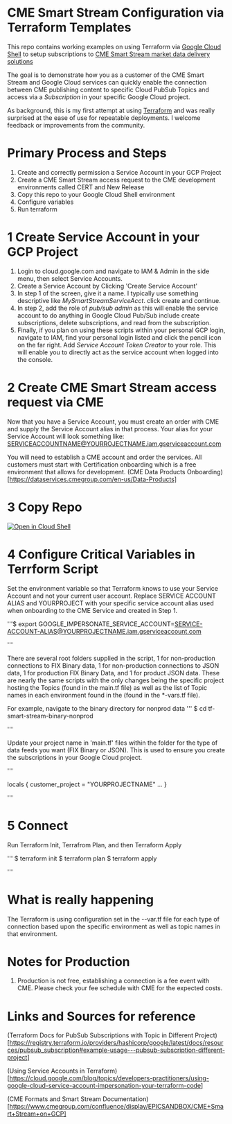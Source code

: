 # CME Smart Stream Configuration via Terraform Templates 

This repo contains working examples on using Terraform via [Google Cloud Shell](https://cloud.google.com/shell) to setup subscriptions to [CME Smart Stream market data delivery solutions](https://www.cmegroup.com/market-data/connect-data/cloud-mdp.html)

The goal is to demonstrate how you as a customer of the CME Smart Stream and Google Cloud services can quickly enable the connection between CME publishing content to specific Cloud PubSub Topics and access via a _Subscription_ in your specific Google Cloud project. 

As background, this is my first attempt at using [Terraform](https://www.terraform.io/) and was really surprised at the ease of use for repeatable deployments. I welcome feedback or improvements from the community.  

# Primary Process and Steps

1. Create and correctly permission a Service Account in your GCP Project
1. Create a CME Smart Stream access request to the CME development environments called CERT and New Release
1. Copy this repo to your Google Cloud Shell environment
1. Configure variables 
1. Run terraform


# 1 Create Service Account in your GCP Project

1. Login to cloud.google.com and navigate to IAM & Admin in the side menu, then select Service Accounts.
1. Create a Service Account by Clicking 'Create Service Account'
1. In step 1 of the screen, give it a name.  I typically use something descriptive like _MySmartStreamServiceAcct_.  click create and continue.
1. In step 2, add the role of _pub/sub admin_ as this will enable the service account to do anything in Google Cloud Pub/Sub include create subscriptions, delete subscriptions, and read from the subscription.
1. Finally, if you plan on using these scripts within your personal GCP login, navigate to IAM, find your personal login listed and click the pencil icon on the far right. Add _Service Account Token Creator_ to your role.  This will enable you to directly act as the service account when logged into the console.


# 2 Create CME Smart Stream access request via CME
Now that you have a Service Account, you must create an order with CME and supply the Service Account alias in that process. Your alias for your Service Account will look something like: SERVICEACCOUNTNAME@YOURROJECTNAME.iam.gserviceaccount.com

You will need to establish a CME account and order the services.  All customers must start with Certification onboarding which is a free environment that allows for development.  (CME Data Products Onboarding)[https://dataservices.cmegroup.com/en-us/Data-Products]

# 3 Copy Repo
<INSERT Git Copy Statements Here When Posted>

[![Open in Cloud Shell](https://gstatic.com/cloudssh/images/open-btn.svg)](https://shell.cloud.google.com/cloudshell/editor?cloudshell_git_repo=https://github.com/aaronwalters79/tf-smart-stream.git)



# 4 Configure Critical Variables in  Terrform Script

Set the environment variable so that Terraform knows to use your Service Account and not your current user account.  Replace SERVICE ACCOUNT ALIAS and YOURPROJECT with your specific service account alias used when onboarding to the CME Service and created in Step 1.


'''$ export GOOGLE_IMPERSONATE_SERVICE_ACCOUNT=SERVICE-ACCOUNT-ALIAS@YOURPROJECTNAME.iam.gserviceaccount.com

'''

There are several root folders supplied in the script, 1 for non-production connections to FIX Binary data, 1 for non-production connections to JSON data, 1 for production FIX Binary Data, and 1 for product JSON data. These are nearly the same scripts with the only changes being the specific project hosting the Topics (found in the main.tf file) as well as the list of Topic names in each environment found in the (found in the *-vars.tf file).

For example, navigate to the binary directory for nonprod data
'''
$ cd tf-smart-stream-binary-nonprod

'''


Update your project name in 'main.tf' files within the folder for the type of data feeds you want (FIX Binary or JSON).  This is used to ensure you create the subscriptions in your Google Cloud project.  

'''

locals {
  customer_project = "YOURPROJECTNAME"
  ...
  }

'''


# 5 Connect
Run Terraform Init, Terrafrom Plan, and then Terraform Apply

'''
$ terraform init
$ terraform plan
$ terraform apply

'''


# What is really happening

The Terraform is using configuration set in the *-*-var.tf file for each type of connection based upon the specific environment as well as topic names in that environment.

# Notes for Production 
1. Production is not free, establishing a connection is a fee event with CME. Please check your fee schedule with CME for the expected costs.


# Links and Sources for reference 
(Terraform Docs for PubSub Subscriptions with Topic in Different Project)[https://registry.terraform.io/providers/hashicorp/google/latest/docs/resources/pubsub_subscription#example-usage---pubsub-subscription-different-project]

(Using Service Accounts in Terraform)[https://cloud.google.com/blog/topics/developers-practitioners/using-google-cloud-service-account-impersonation-your-terraform-code]

(CME Formats and Smart Stream Documentation)[https://www.cmegroup.com/confluence/display/EPICSANDBOX/CME+Smart+Stream+on+GCP]


